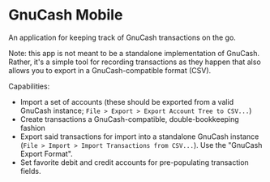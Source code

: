 # GnuCash Mobile

An application for keeping track of GnuCash transactions on the go.

Note: this app is not meant to be a standalone implementation of GnuCash. Rather, it's a simple tool for recording transactions as they happen that also allows you to export in a GnuCash-compatible format (CSV).

Capabilities:
  - Import a set of accounts (these should be exported from a valid GnuCash instance; `File > Export > Export Account Tree to CSV...`)
  - Create transactions a GnuCash-compatible, double-bookkeeping fashion
  - Export said transactions for import into a standalone GnuCash instance (`File > Import > Import Transactions from CSV...`). Use the "GnuCash Export Format".
  - Set favorite debit and credit accounts for pre-populating transaction fields.
